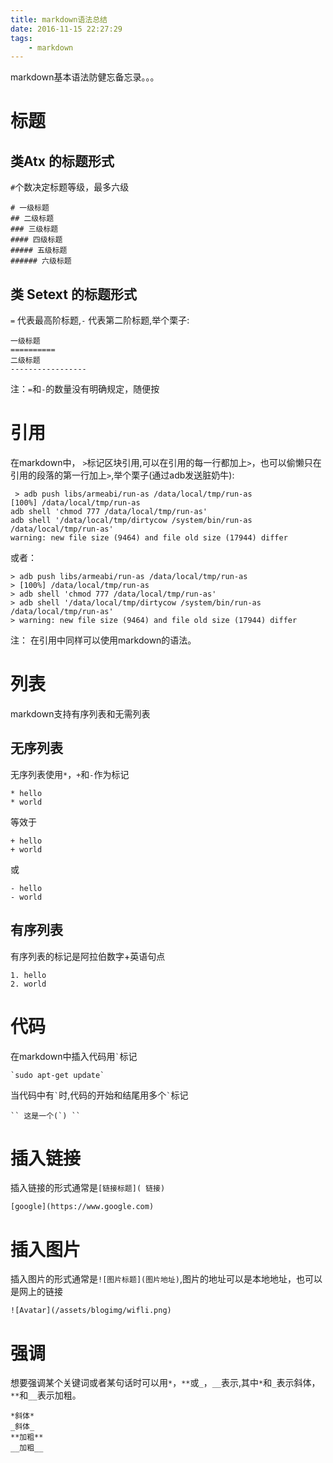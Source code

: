 ```yaml
---
title: markdown语法总结
date: 2016-11-15 22:27:29
tags:
	- markdown
---
```


markdown基本语法防健忘备忘录。。。

# 标题
## 类Atx 的标题形式
`#`个数决定标题等级，最多六级
```
# 一级标题
## 二级标题
### 三级标题
#### 四级标题
##### 五级标题
###### 六级标题
```

## 类 Setext 的标题形式
`=` 代表最高阶标题,`-` 代表第二阶标题,举个栗子:

```
一级标题
==========
二级标题
-----------------
```

注：`=`和`-`的数量没有明确规定，随便按

<!-- more -->

# 引用
在markdown中， `>`标记区块引用,可以在引用的每一行都加上`>`，也可以偷懒只在引用的段落的第一行加上`>`,举个栗子(通过adb发送脏奶牛):

```
 > adb push libs/armeabi/run-as /data/local/tmp/run-as
[100%] /data/local/tmp/run-as
adb shell 'chmod 777 /data/local/tmp/run-as'
adb shell '/data/local/tmp/dirtycow /system/bin/run-as /data/local/tmp/run-as'
warning: new file size (9464) and file old size (17944) differ
```

或者：

```
> adb push libs/armeabi/run-as /data/local/tmp/run-as
> [100%] /data/local/tmp/run-as
> adb shell 'chmod 777 /data/local/tmp/run-as'
> adb shell '/data/local/tmp/dirtycow /system/bin/run-as /data/local/tmp/run-as'
> warning: new file size (9464) and file old size (17944) differ
```

注： 在引用中同样可以使用markdown的语法。

# 列表
markdown支持有序列表和无需列表
## 无序列表
无序列表使用`*`，`+`和`-`作为标记
```
* hello
* world
```
等效于
```
+ hello
+ world
```
或
```
- hello
- world
```

## 有序列表
有序列表的标记是阿拉伯数字+英语句点
```
1. hello
2. world
```

# 代码
在markdown中插入代码用`` ` ``标记
```
`sudo apt-get update`
```
当代码中有`` ` ``时,代码的开始和结尾用多个`` ` ``标记
```
`` 这是一个(`) ``
```

# 插入链接
插入链接的形式通常是`[链接标题]( 链接)`
```
[google](https://www.google.com)
```

# 插入图片
插入图片的形式通常是`![图片标题](图片地址)`,图片的地址可以是本地地址，也可以是网上的链接
```
![Avatar](/assets/blogimg/wifli.png)
```

# 强调
想要强调某个关键词或者某句话时可以用`*`，`**`或`_`，`__`表示,其中`*`和`_`表示斜体，`**`和`__`表示加粗。
```
*斜体*
_斜体_
**加粗**
__加粗__
```